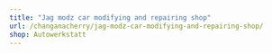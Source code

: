 ```yaml
---
title: "Jag modz car modifying and repairing shop"
url: /changanacherry/jag-modz-car-modifying-and-repairing-shop/
shop: Autowerkstatt
---
```


